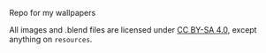 Repo for my wallpapers

All images and .blend files are licensed under [CC BY-SA 4.0](https://creativecommons.org/licenses/by-sa/4.0/), except anything on `resources`.
